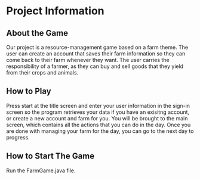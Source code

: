 # Project Information

## About the Game
Our project is a resource-management game based on a farm theme. The user can create an account that saves their farm information so they can come back to their farm whenever they want. The user carries the responsibility of a farmer, as they can buy and sell goods that they yield from their crops and animals.

## How to Play
Press start at the title screen and enter your user information in the sign-in screen so the program retrieves your data if you have an exisitng account, or create a new account and farm for you. You will be brought to the main screen, which contains all the actions that you can do in the day. Once you are done with managing your farm for the day, you can go to the next day to progress.

## How to Start The Game
Run the FarmGame.java file.
